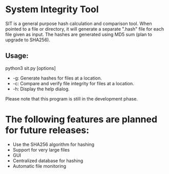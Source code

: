 # System Integrity Tool
SIT is a general purpose hash calculation and comparison tool. When pointed to a file or directory, it will generate a separate ".hash" file for each file given as input. The hashes are generated using MD5 sum (plan to upgrade to SHA256).
## Usage:
python3 sit.py [options]
* -g: Generate hashes for files at a location.
* -c: Compare and verify file integrity for files at a location.
* -h: Display the help dialog.


Please note that this program is still in the development phase. 
# The following features are planned for future releases:
* Use the SHA256 algorithm for hashing
* Support for very large files
* GUI
* Centralized database for hashing
* Automatic file monitoring
